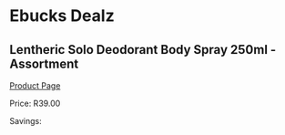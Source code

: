 
# Ebucks Dealz
## Lentheric Solo Deodorant Body Spray 250ml - Assortment
[Product Page](https://www.ebucks.com/web/shop/productSelected.do?prodId=985822916&catId=1158500262)

Price: R39.00

Savings: 


	